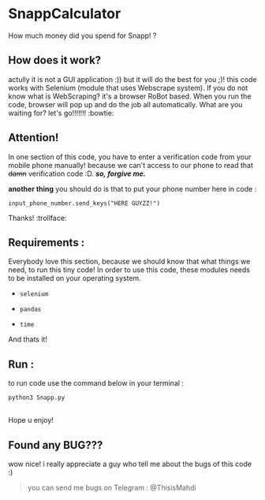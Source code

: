 # SnappCalculator
How much money did you spend for Snapp! ?

## How does it work?
actully it is not a GUI application :)) but it will do the best for you ;)! this code works with Selenium (module that uses Webscrape system). If you do not know what is WebScraping? it's a browser RoBot based. When you run the code, browser will pop up and do the job all automatically. What are you waiting for? let's go!!!!!!! :bowtie:

## Attention!
In one section of this code, you have to enter a verification code from your mobile phone manually! because we can't access to our phone to read that ~~damn~~ verification code :D. ***so, forgive me.***

**another thing** you should do is that to put your phone number here in code :
```
input_phone_number.send_keys("HERE GUYZZ!")
```
Thanks! :trollface:

## Requirements :

Everybody love this section, because we should know that what things we need, to run this tiny code! In order to use this code, these modules needs to be installed on your operating system.


* `selenium`

* `pandas`

* `time`

And thats it!

## Run :

to run code use the command below in your terminal :

```Python
python3 Snapp.py
```
##
Hope u enjoy!

## Found any BUG???
wow nice! i really appreciate a guy who tell me about the bugs of this code :)
> you can send me bugs on Telegram : @ThisisMahdi

